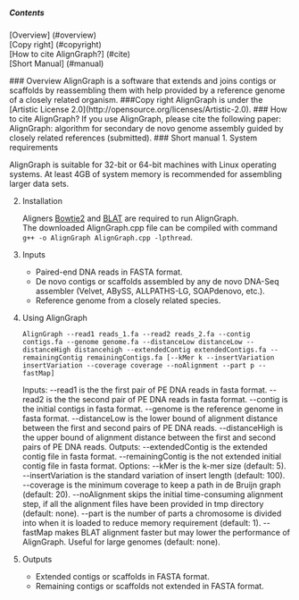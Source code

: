 ##### Contents
[Overview] (#overview)  
[Copy right] (#copyright)  
[How to cite AlignGraph?] (#cite)  
[Short Manual] (#manual)  

<a name="overview"/>
### Overview
AlignGraph is a software that extends and joins contigs or scaffolds by reassembling them with help provided by a reference genome of a closely related organism.

<a name="copyright"/>
###Copy right
AlignGraph is under the [Artistic License 2.0](http://opensource.org/licenses/Artistic-2.0).

<a name="cite"/>
### How to cite AlignGraph?
If you use AlignGraph, please cite the following paper:
AlignGraph: algorithm for secondary de novo genome assembly guided by closely related references (submitted).

<a name="manual"/>
### Short manual
1. System requirements

   AlignGraph is suitable for 32-bit or 64-bit machines with Linux operating systems. At least 4GB of system memory is recommended for assembling larger data sets.

2. Installation

   Aligners [Bowtie2](http://bowtie-bio.sourceforge.net/bowtie2/index.shtml) and [BLAT](http://genome.ucsc.edu/FAQ/FAQblat.html) are required to run AlignGraph.  
   The downloaded AlignGraph.cpp file can be compiled with command `g++ -o AlignGraph AlignGraph.cpp -lpthread`.

3. Inputs
   * Paired-end DNA reads in FASTA format.
   * De novo contigs or scaffolds assembled by any de novo DNA-Seq assembler (Velvet, ABySS, ALLPATHS-LG, SOAPdenovo, etc.).
   * Reference genome from a closely related species.

4. Using AlignGraph

   ```
   AlignGraph --read1 reads_1.fa --read2 reads_2.fa --contig contigs.fa --genome genome.fa --distanceLow distanceLow --distanceHigh distancehigh --extendedContig extendedContigs.fa --remainingContig remainingContigs.fa [--kMer k --insertVariation insertVariation --coverage coverage --noAlignment --part p --fastMap]
   ```
   
   Inputs:
   --read1 is the the first pair of PE DNA reads in fasta format.
   --read2 is the the second pair of PE DNA reads in fasta format.
   --contig is the initial contigs in fasta format.
   --genome is the reference genome in fasta format.
   --distanceLow is the lower bound of alignment distance between the first and second pairs of PE DNA reads.
   --distanceHigh is the upper bound of alignment distance between the first and second pairs of PE DNA reads.
   Outputs:
   --extendedContig is the extended contig file in fasta format.
   --remainingContig is the not extended initial contig file in fasta format.
   Options:
   --kMer is the k-mer size (default: 5).
   --insertVariation is the standard variation of insert length (default: 100).
   --coverage is the minimum coverage to keep a path in de Bruijn graph (default: 20).
   --noAlignment skips the initial time-consuming alignment step, if all the alignment files have been provided in tmp directory (default: none).
   --part is the number of parts a chromosome is divided into when it is loaded to reduce memory requirement (default: 1).
   --fastMap makes BLAT alignment faster but may lower the performance of AlignGraph. Useful for large genomes (default: none).

5. Outputs
   * Extended contigs or scaffolds in FASTA format.
   * Remaining contigs or scaffolds not extended in FASTA format.
